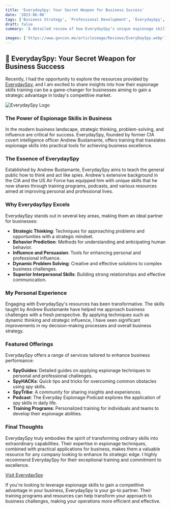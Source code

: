 ```yaml
---
title: 'EverydaySpy: Your Secret Weapon for Business Success'
date: '2023-06-06'
tags: ['Business Strategy', 'Professional Development', 'EverydaySpy', 'Review', 'Espionage Skills']
draft: false
summary: 'A detailed review of how EverydaySpy’s unique espionage skills can provide a strategic advantage for businesses looking to enhance their competitive edge and operational efficiency.'

images: ['https://www.govcon.me/articleimage/Reviews/EveryDaySpy.webp']
---
```


## 🌟 EverydaySpy: Your Secret Weapon for Business Success

Recently, I had the opportunity to explore the resources provided by [EverydaySpy](https://everydayspy.com/homepage/), and I am excited to share insights into how their espionage skills training can be a game-changer for businesses aiming to gain a strategic advantage in today's competitive market.

![EverydaySpy Logo](https://eds-everydayspy-assets.s3.us-east-2.amazonaws.com/global/l1.webp)

### The Power of Espionage Skills in Business

In the modern business landscape, strategic thinking, problem-solving, and influence are critical for success. EverydaySpy, founded by former CIA covert intelligence officer Andrew Bustamante, offers training that translates espionage skills into practical tools for achieving business excellence.

### The Essence of EverydaySpy

Established by Andrew Bustamante, EverydaySpy aims to teach the general public how to think and act like spies. Andrew's extensive background in the CIA and the US Air Force has equipped him with unique skills that he now shares through training programs, podcasts, and various resources aimed at improving personal and professional lives.

### Why EverydaySpy Excels

EverydaySpy stands out in several key areas, making them an ideal partner for businesses:

- **Strategic Thinking**: Techniques for approaching problems and opportunities with a strategic mindset.
- **Behavior Prediction**: Methods for understanding and anticipating human behavior.
- **Influence and Persuasion**: Tools for enhancing personal and professional influence.
- **Dynamic Problem Solving**: Creative and effective solutions to complex business challenges.
- **Superior Interpersonal Skills**: Building strong relationships and effective communication.

### My Personal Experience

Engaging with EverydaySpy's resources has been transformative. The skills taught by Andrew Bustamante have helped me approach business challenges with a fresh perspective. By applying techniques such as dynamic thinking and strategic influence, I have seen significant improvements in my decision-making processes and overall business strategy.

### Featured Offerings

EverydaySpy offers a range of services tailored to enhance business performance:

- **SpyGuides**: Detailed guides on applying espionage techniques to personal and professional challenges.
- **SpyHACKs**: Quick tips and tricks for overcoming common obstacles using spy skills.
- **SpyTribe**: A community for sharing insights and experiences.
- **Podcast**: The Everyday Espionage Podcast explores the application of spy skills in daily life.
- **Training Programs**: Personalized training for individuals and teams to develop their espionage abilities.

### Final Thoughts

EverydaySpy truly embodies the spirit of transforming ordinary skills into extraordinary capabilities. Their expertise in espionage techniques, combined with practical applications for business, makes them a valuable resource for any company looking to enhance its strategic edge. I highly recommend EverydaySpy for their exceptional training and commitment to excellence.

[Visit EverydaySpy](https://everydayspy.com/homepage/)

If you're looking to leverage espionage skills to gain a competitive advantage in your business, EverydaySpy is your go-to partner. Their training programs and resources can help transform your approach to business challenges, making your operations more efficient and effective.
